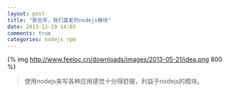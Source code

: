 ```yaml
---
layout: post
title: "那些年，我们喜爱的nodejs模块"
date: 2013-12-19 14:03
comments: true
categories: nodejs rpm
---
```


{% img http://www.feeloc.cn/downloads/images/2013-05-21/idea.png 800 %}
>使用nodejs来写各种应用感觉十分得舒服，利益于nodejs的模块。